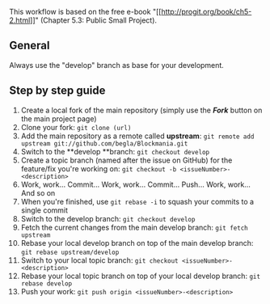 This workflow is based on the free e-book "[[http://progit.org/book/ch5-2.html]]" (Chapter 5.3: Public Small Project).

## General

Always use the "develop" branch as base for your development.

## Step by step guide

 1. Create a local fork of the main repository (simply use the **_Fork_** button on the main project page)
 2. Clone your fork: `git clone (url)`
 3. Add the main repository as a remote called **upstream**: `git remote add upstream git://github.com/begla/Blockmania.git`
 4. Switch to the **develop **branch: `git checkout develop`
 4. Create a topic branch (named after the issue on GitHub) for the feature/fix you're working on: `git checkout -b <issueNumber>-<description>`
 5. Work, work... Commit... Work, work... Commit... Push... Work, work... And so on
 6. When you're finished, use `git rebase -i` to squash your commits to a single commit
 7. Switch to the develop branch: `git checkout develop`
 8. Fetch the current changes from the main develop branch: `git fetch upstream`
 9. Rebase your local develop branch on top of the main develop branch: `git rebase upstream/develop`
 10. Switch to your local topic branch: `git checkout <issueNumber>-<description>`
 11. Rebase your local topic branch on top of your local develop branch: `git rebase develop`
 12. Push your work: `git push origin <issueNumber>-<description>`

 